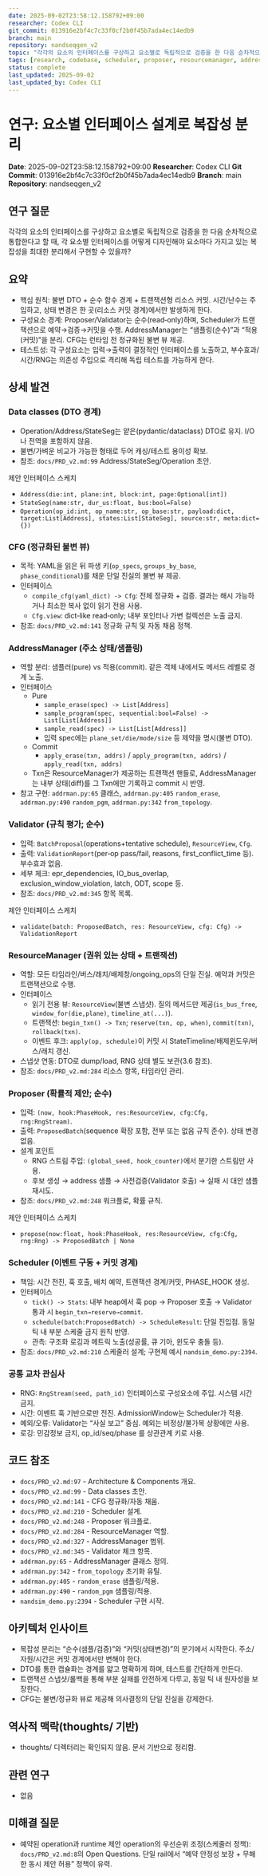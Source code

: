 ```yaml
---
date: 2025-09-02T23:58:12.158792+09:00
researcher: Codex CLI
git_commit: 013916e2bf4c7c33f0cf2b0f45b7ada4ec14edb9
branch: main
repository: nandseqgen_v2
topic: "각각의 요소의 인터페이스를 구상하고 요소별로 독립적으로 검증을 한 다음 순차적으로 통합한다고 할 때, 각 요소별 인터페이스를 어떻게 디자인해야 요소마다 가지고 있는 복잡성을 최대한 분리해서 구현할 수 있을까?"
tags: [research, codebase, scheduler, proposer, resourcemanager, addressmanager, validator, cfg]
status: complete
last_updated: 2025-09-02
last_updated_by: Codex CLI
---
```


# 연구: 요소별 인터페이스 설계로 복잡성 분리

**Date**: 2025-09-02T23:58:12.158792+09:00
**Researcher**: Codex CLI
**Git Commit**: 013916e2bf4c7c33f0cf2b0f45b7ada4ec14edb9
**Branch**: main
**Repository**: nandseqgen_v2

## 연구 질문
각각의 요소의 인터페이스를 구상하고 요소별로 독립적으로 검증을 한 다음 순차적으로 통합한다고 할 때, 각 요소별 인터페이스를 어떻게 디자인해야 요소마다 가지고 있는 복잡성을 최대한 분리해서 구현할 수 있을까?

## 요약
- 핵심 원칙: 불변 DTO + 순수 함수 경계 + 트랜잭션형 리소스 커밋. 시간/난수는 주입하고, 상태 변경은 한 곳(리소스 커밋 경계)에서만 발생하게 한다.
- 구성요소 경계: Proposer/Validator는 순수(read‑only)하며, Scheduler가 트랜잭션으로 예약→검증→커밋을 수행. AddressManager는 “샘플링(순수)”과 “적용(커밋)”을 분리. CFG는 런타임 전 정규화된 불변 뷰 제공.
- 테스트성: 각 구성요소는 입력→출력이 결정적인 인터페이스를 노출하고, 부수효과/시간/RNG는 의존성 주입으로 격리해 독립 테스트를 가능하게 한다.

## 상세 발견

### Data classes (DTO 경계)
- Operation/Address/StateSeg는 얕은(pydantic/dataclass) DTO로 유지. I/O나 전역을 포함하지 않음.
- 불변/가벼운 비교가 가능한 형태로 두어 캐싱/테스트 용이성 확보.
- 참조: `docs/PRD_v2.md:99` Address/StateSeg/Operation 초안.

제안 인터페이스 스케치
- `Address(die:int, plane:int, block:int, page:Optional[int])`
- `StateSeg(name:str, dur_us:float, bus:bool=False)`
- `Operation(op_id:int, op_name:str, op_base:str, payload:dict, target:List[Address], states:List[StateSeg], source:str, meta:dict={})`

### CFG (정규화된 불변 뷰)
- 목적: YAML을 읽은 뒤 파생 키(`op_specs`, `groups_by_base`, `phase_conditional`)를 채운 단일 진실의 불변 뷰 제공.
- 인터페이스
  - `compile_cfg(yaml_dict) -> Cfg`: 전체 정규화 + 검증. 결과는 해시 가능하거나 최소한 복사 없이 읽기 전용 사용.
  - `Cfg.view`: dict‑like read‑only; 내부 포인터나 가변 컬렉션은 노출 금지.
- 참조: `docs/PRD_v2.md:141` 정규화 규칙 및 자동 채움 정책.

### AddressManager (주소 상태/샘플링)
- 역할 분리: 샘플러(pure) vs 적용(commit). 같은 객체 내에서도 메서드 레벨로 경계 노출.
- 인터페이스
  - Pure
    - `sample_erase(spec) -> List[Address]`
    - `sample_program(spec, sequential:bool=False) -> List[List[Address]]`
    - `sample_read(spec) -> List[List[Address]]`
    - 입력 spec에는 `plane_set/die/mode/size` 등 제약을 명시(불변 DTO).
  - Commit
    - `apply_erase(txn, addrs)` / `apply_program(txn, addrs)` / `apply_read(txn, addrs)`
  - Txn은 ResourceManager가 제공하는 트랜잭션 핸들로, AddressManager는 내부 상태(diff)를 그 Txn에만 기록하고 commit 시 반영.
- 참고 구현: `addrman.py:65` 클래스, `addrman.py:405` `random_erase`, `addrman.py:490` `random_pgm`, `addrman.py:342` `from_topology`.

### Validator (규칙 평가; 순수)
- 입력: `BatchProposal`(operations+tentative schedule), `ResourceView`, `Cfg`.
- 출력: `ValidationReport`(per‑op pass/fail, reasons, first_conflict_time 등). 부수효과 없음.
- 세부 체크: epr_dependencies, IO_bus_overlap, exclusion_window_violation, latch, ODT, scope 등.
- 참조: `docs/PRD_v2.md:345` 항목 목록.

제안 인터페이스 스케치
- `validate(batch: ProposedBatch, res: ResourceView, cfg: Cfg) -> ValidationReport`

### ResourceManager (권위 있는 상태 + 트랜잭션)
- 역할: 모든 타임라인/버스/래치/배제창/ongoing_ops의 단일 진실. 예약과 커밋은 트랜잭션으로 수행.
- 인터페이스
  - 읽기 전용 뷰: `ResourceView`(불변 스냅샷). 질의 메서드만 제공(`is_bus_free`, `window_for(die,plane)`, `timeline_at(...)`).
  - 트랜잭션: `begin_txn() -> Txn`; `reserve(txn, op, when)`, `commit(txn)`, `rollback(txn)`.
  - 이벤트 후크: `apply(op, schedule)`이 커밋 시 StateTimeline/배제윈도우/버스/래치 갱신.
- 스냅샷 연동: DTO로 dump/load, RNG 상태 별도 보관(3.6 참조).
- 참조: `docs/PRD_v2.md:284` 리소스 항목, 타임라인 관리.

### Proposer (확률적 제안; 순수)
- 입력: `(now, hook:PhaseHook, res:ResourceView, cfg:Cfg, rng:RngStream)`.
- 출력: `ProposedBatch`(sequence 확장 포함, 전부 또는 없음 규칙 준수). 상태 변경 없음.
- 설계 포인트
  - RNG 스트림 주입: `(global_seed, hook_counter)`에서 분기한 스트림만 사용.
  - 후보 생성 → address 샘플 → 사전검증(Validator 호출) → 실패 시 대안 샘플 재시도.
- 참조: `docs/PRD_v2.md:248` 워크플로, 확률 규칙.

제안 인터페이스 스케치
- `propose(now:float, hook:PhaseHook, res:ResourceView, cfg:Cfg, rng:Rng) -> ProposedBatch | None`

### Scheduler (이벤트 구동 + 커밋 경계)
- 책임: 시간 전진, 훅 호출, 배치 예약, 트랜잭션 경계/커밋, PHASE_HOOK 생성.
- 인터페이스
  - `tick() -> Stats`: 내부 heap에서 훅 pop → Proposer 호출 → Validator 통과 시 `begin_txn→reserve→commit`.
  - `schedule(batch:ProposedBatch) -> ScheduleResult`: 단일 진입점. 동일 틱 내 부분 스케줄 금지 원칙 반영.
  - 관측: 구조화 로깅과 메트릭 노출(성공률, 큐 기아, 윈도우 충돌 등).
- 참조: `docs/PRD_v2.md:210` 스케줄러 설계; 구현체 예시 `nandsim_demo.py:2394`.

### 공통 교차 관심사
- RNG: `RngStream(seed, path_id)` 인터페이스로 구성요소에 주입. 시스템 시간 금지.
- 시간: 이벤트 훅 기반으로만 전진. AdmissionWindow는 Scheduler가 적용.
- 예외/오류: Validator는 “사실 보고” 중심. 예외는 비정상/불가복 상황에만 사용.
- 로깅: 민감정보 금지, op_id/seq/phase 를 상관관계 키로 사용.

## 코드 참조
- `docs/PRD_v2.md:97` - Architecture & Components 개요.
- `docs/PRD_v2.md:99` - Data classes 초안.
- `docs/PRD_v2.md:141` - CFG 정규화/자동 채움.
- `docs/PRD_v2.md:210` - Scheduler 설계.
- `docs/PRD_v2.md:248` - Proposer 워크플로.
- `docs/PRD_v2.md:284` - ResourceManager 역할.
- `docs/PRD_v2.md:327` - AddressManager 범위.
- `docs/PRD_v2.md:345` - Validator 체크 항목.
- `addrman.py:65` - AddressManager 클래스 정의.
- `addrman.py:342` - `from_topology` 초기화 유틸.
- `addrman.py:405` - `random_erase` 샘플링/적용.
- `addrman.py:490` - `random_pgm` 샘플링/적용.
- `nandsim_demo.py:2394` - Scheduler 구현 시작.

## 아키텍처 인사이트
- 복잡성 분리는 “순수(샘플/검증)”와 “커밋(상태변경)”의 분기에서 시작한다. 주소/자원/시간은 커밋 경계에서만 변해야 한다.
- DTO를 통한 캡슐화는 경계를 얇고 명확하게 하며, 테스트를 간단하게 만든다.
- 트랜잭션 스냅샷/롤백을 통해 부분 실패를 안전하게 다루고, 동일 틱 내 원자성을 보장한다.
- CFG는 불변/정규화 뷰로 제공해 의사결정의 단일 진실을 강제한다.

## 역사적 맥락(thoughts/ 기반)
- thoughts/ 디렉터리는 확인되지 않음. 문서 기반으로 정리함.

## 관련 연구
- 없음

## 미해결 질문
- 예약된 operation과 runtime 제안 operation의 우선순위 조정(스케줄러 정책): `docs/PRD_v2.md:8`의 Open Questions. 단일 rail에서 “예약 안정성 보장 + 무해한 동시 제안 허용” 정책이 유력.

